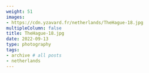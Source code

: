 ```yaml
---
weight: 51
images:
- https://cdn.yzavard.fr/netherlands/TheHague-18.jpg
multipleColumn: false
title: TheHague-18.jpg
date: 2022-09-13
type: photography
tags:
- archive # all posts
- netherlands
---
```

